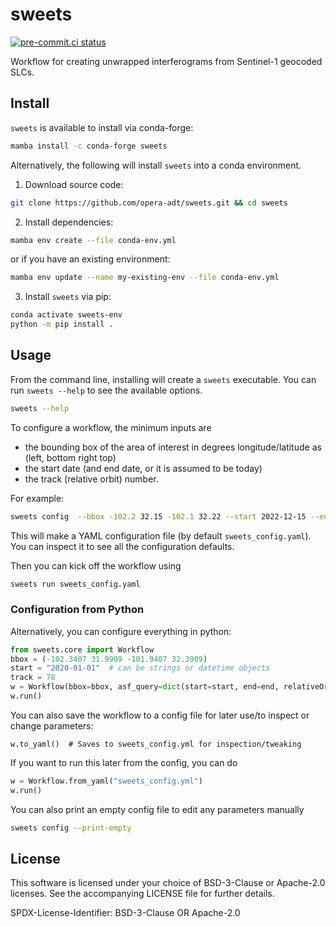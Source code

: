 # sweets
[![pre-commit.ci status](https://results.pre-commit.ci/badge/github/isce-framework/sweets/main.svg)](https://results.pre-commit.ci/latest/github/isce-framework/sweets/main)

Workflow for creating unwrapped interferograms from Sentinel-1 geocoded SLCs.

## Install

`sweets` is available to install via conda-forge:

```bash
mamba install -c conda-forge sweets
```

Alternatively, the following will install `sweets` into a conda environment.

1. Download source code:
```bash
git clone https://github.com/opera-adt/sweets.git && cd sweets
```
2. Install dependencies:
```bash
mamba env create --file conda-env.yml
```

or if you have an existing environment:
```bash
mamba env update --name my-existing-env --file conda-env.yml
```

3. Install `sweets` via pip:
```bash
conda activate sweets-env
python -m pip install .
```

## Usage

From the command line, installing will create a `sweets` executable. You can run `sweets --help` to see the available options.
```bash
sweets --help
```
To configure a workflow, the minimum inputs are
- the bounding box of the area of interest in degrees longitude/latitude as (left, bottom right top)
- the start date (and end date, or it is assumed to be today)
- the track (relative orbit) number.

For example:

```bash
sweets config  --bbox -102.2 32.15 -102.1 32.22 --start 2022-12-15 --end 2022-12-29 --track 78
```
This will make a YAML configuration file (by default `sweets_config.yaml`). You can inspect it to see all the configuration defaults.

Then you can kick off the workflow using
```bash
sweets run sweets_config.yaml
```

### Configuration from Python

Alternatively, you can configure everything in python:
```python
from sweets.core import Workflow
bbox = (-102.3407 31.9909 -101.9407 32.3909)
start = "2020-01-01"  # can be strings or datetime objects
track = 78
w = Workflow(bbox=bbox, asf_query=dict(start=start, end=end, relativeOrbit=track))
w.run()
```

You can also save the workflow to a config file for later use/to inspect or change parameters:
```
w.to_yaml()  # Saves to sweets_config.yml for inspection/tweaking
```

If you want to run this later from the config, you can do
```python
w = Workflow.from_yaml("sweets_config.yml")
w.run()
```

You can also print an empty config file to edit any parameters manually

```bash
sweets config --print-empty
```

## License

This software is licensed under your choice of BSD-3-Clause or Apache-2.0 licenses. See the accompanying LICENSE file for further details.

SPDX-License-Identifier: BSD-3-Clause OR Apache-2.0
